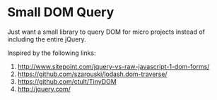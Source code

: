 # Small DOM Query

Just want a small library to query DOM for micro projects instead of including the entire jQuery.

Inspired by the following links:

1. http://www.sitepoint.com/jquery-vs-raw-javascript-1-dom-forms/
2. https://github.com/szarouski/lodash.dom-traverse/
3. https://github.com/ctult/TinyDOM
4. http://jquery.com/ 
